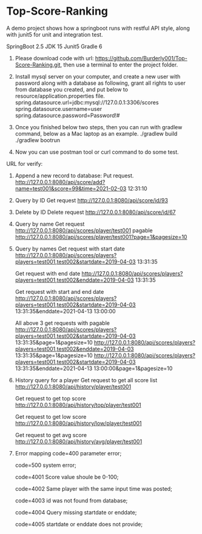 # Top-Score-Ranking
A demo project shows how a springboot runs with restful API style, along with junit5 for unit and integration test.

SpringBoot 2.5
JDK 15
Junit5
Gradle 6

1. Please download code with url: https://github.com/Burderly001/Top-Score-Ranking.git, then use a terminal to enter the project folder.
2. Install mysql server on your computer, and create a new user with password along with a database as following, grant all rights to user from database you created, and put below to resource/application.properties file.
    spring.datasource.url=jdbc:mysql://127.0.0.1:3306/scores
    spring.datasource.username=user
    spring.datasource.password=Password!#
3. Once you finished below two steps, then you can run with gradlew command, below as a Mac laptop as an example.
  ./gradlew build
  ./gradlew bootrun 
  
4. Now you can use postman tool or curl command to do some test.


URL for verify:
1. Append a new record to database:
    Put request.
    http://127.0.0.1:8080/api/score/add?name=test001&score=99&time=2021-02-03 12:31:10
  
2. Query by ID
    Get request
    http://127.0.0.1:8080/api/score/id/93
  
3. Delete by ID
    Delete request
    http://127.0.0.1:8080/api/score/id/67
    
4. Query by name
    Get request
    http://127.0.0.1:8080/api/scores/player/test001
    pagable
    http://127.0.0.1:8080/api/scores/player/test001?page=1&pagesize=10
    
5. Query by names
    Get request with start date
    http://127.0.0.1:8080/api/scores/players?players=test001,test002&startdate=2019-04-03 13:31:35
    
    Get request with end date
    http://127.0.0.1:8080/api/scores/players?players=test001,test002&enddate=2019-04-03 13:31:35
    
    Get request with start and end date
    http://127.0.0.1:8080/api/scores/players?players=test001,test002&startdate=2019-04-03 13:31:35&enddate=2021-04-13 13:00:00
    
    All above 3 get requests with pagable
    http://127.0.0.1:8080/api/scores/players?players=test001,test002&startdate=2019-04-03 13:31:35&page=1&pagesize=10
    http://127.0.0.1:8080/api/scores/players?players=test001,test002&enddate=2019-04-03 13:31:35&page=1&pagesize=10
    http://127.0.0.1:8080/api/scores/players?players=test001,test002&startdate=2019-04-03 13:31:35&enddate=2021-04-13 13:00:00&page=1&pagesize=10
    
6. History query for a player
    Get request to get all score list
    http://127.0.0.1:8080/api/history/player/test001
    
    Get request to get top score
    http://127.0.0.1:8080/api/history/top/player/test001
    
    Get request to get low score
    http://127.0.0.1:8080/api/history/low/player/test001
    
    Get request to get avg score
    http://127.0.0.1:8080/api/history/avg/player/test001
    
    
7. Error mapping
    code=400 parameter error;
    
    code=500 system error;
    
    code=4001 Score value shoule be 0-100;
    
    code=4002 Same player with the same input time was posted;
    
    code=4003 id was not found from database;
    
    code=4004 Query missing startdate or enddate;
    
    code=4005 startdate or enddate does not provide;
    
